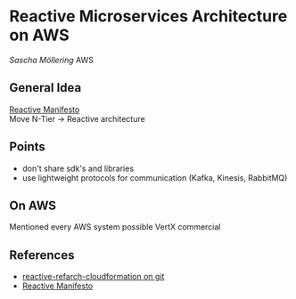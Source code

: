 
# Reactive Microservices Architecture on AWS
*Sascha Möllering* AWS

## General Idea
[Reactive Manifesto](https://www.reactivemanifesto.org/)  
Move N-Tier -> Reactive architecture

## Points
 - don't share sdk's and libraries
 - use lightweight protocols for communication (Kafka, Kinesis, RabbitMQ)

## On AWS

Mentioned every AWS system possible
VertX commercial

## References
 - [reactive-refarch-cloudformation on git](https://github.com/aws-samples/reactive-refarch-cloudformation)
 - [Reactive Manifesto](https://www.reactivemanifesto.org/)
